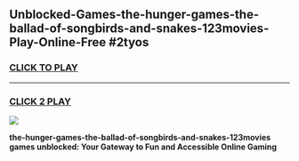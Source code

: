
## Unblocked-Games-the-hunger-games-the-ballad-of-songbirds-and-snakes-123movies-Play-Online-Free #2tyos
<h3>
<a href="https://us.freeplayer.one?title=the-hunger-games-the-ballad-of-songbirds-and-snakes-123movies&ref=10M">CLICK TO PLAY</a></h3>
<hr>

<h3>
<a href="https://us.freeplayer.one?title=the-hunger-games-the-ballad-of-songbirds-and-snakes-123movies&ref=10M">CLICK 2 PLAY</a>
  
</h3>

<a href="https://us.freeplayer.one?title=the-hunger-games-the-ballad-of-songbirds-and-snakes-123movies&ref=10M"><img src="https://clearcache.store/games.png"></a>


**the-hunger-games-the-ballad-of-songbirds-and-snakes-123movies games unblocked: Your Gateway to Fun and Accessible Online Gaming**
